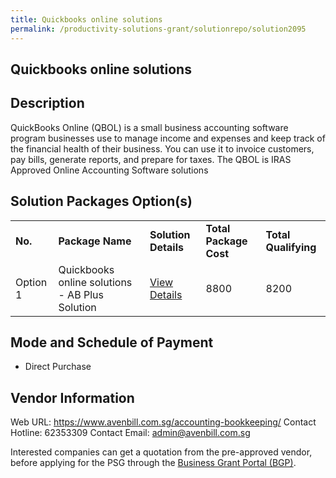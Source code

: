 ```yaml
---
title: Quickbooks online solutions
permalink: /productivity-solutions-grant/solutionrepo/solution2095
---
```


## Quickbooks online solutions

## Description

QuickBooks Online (QBOL) is a small business accounting software program businesses use to manage income and expenses and keep track of the financial health of their business. You can use it to invoice customers, pay bills, generate reports, and prepare for taxes. 
The QBOL is IRAS Approved Online Accounting Software solutions

## Solution Packages Option(s)

<table>
<tr>
<td><b>No.</b></td>
<td><b>Package Name</b></td>
<td><b>Solution Details</b></td>
<td><b>Total Package Cost</b></td>
<td><b>Total Qualifying</b></td>
</tr>
<tr>
<td>Option 1</td>
<td>Quickbooks online solutions - AB Plus Solution</td>
<td><a href='https://www.gobusiness.gov.sg/images/psg/Aven&Bill20200479_Desensitised_Annex_3_Part_3.pdf'>View Details</a></td>
<td>8800</td>
<td>8200</td>
</tr>
</table>

## Mode and Schedule of Payment

 - Direct Purchase

## Vendor Information

 Web URL: https://www.avenbill.com.sg/accounting-bookkeeping/ 
Contact Hotline: 62353309 
Contact Email: admin@avenbill.com.sg 


Interested companies can get a quotation from the pre-approved vendor, before applying for the PSG through the <a href='https://www.businessgrants.gov.sg/'>Business Grant Portal (BGP)</a>.

<script src="/jquery/resize-tables.js"></script>

